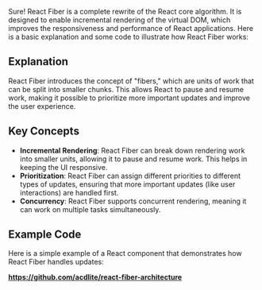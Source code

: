 Sure! React Fiber is a complete rewrite of the React core algorithm. It is designed to enable incremental rendering of the virtual DOM, which improves the responsiveness and performance of React applications. Here is a basic explanation and some code to illustrate how React Fiber works:

## Explanation
React Fiber introduces the concept of "fibers," which are units of work that can be split into smaller chunks. This allows React to pause and resume work, making it possible to prioritize more important updates and improve the user experience.

## Key Concepts
- **Incremental Rendering**: React Fiber can break down rendering work into smaller units, allowing it to pause and resume work. This helps in keeping the UI responsive.
- **Prioritization**: React Fiber can assign different priorities to different types of updates, ensuring that more important updates (like user interactions) are handled first.
- **Concurrency**: React Fiber supports concurrent rendering, meaning it can work on multiple tasks simultaneously.

## Example Code
Here is a simple example of a React component that demonstrates how React Fiber handles updates:

**https://github.com/acdlite/react-fiber-architecture**